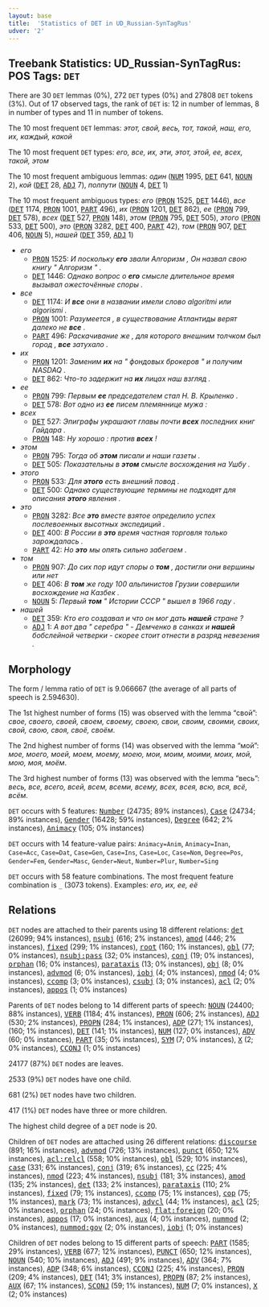 ```yaml
---
layout: base
title:  'Statistics of DET in UD_Russian-SynTagRus'
udver: '2'
---
```


## Treebank Statistics: UD_Russian-SynTagRus: POS Tags: `DET`

There are 30 `DET` lemmas (0%), 272 `DET` types (0%) and 27808 `DET` tokens (3%).
Out of 17 observed tags, the rank of `DET` is: 12 in number of lemmas, 8 in number of types and 11 in number of tokens.

The 10 most frequent `DET` lemmas: <em>этот, свой, весь, тот, такой, наш, его, их, каждый, какой</em>

The 10 most frequent `DET` types:  <em>его, все, их, эти, этот, этой, ее, всех, такой, этом</em>

The 10 most frequent ambiguous lemmas: <em>один</em> (<tt><a href="ru_syntagrus-pos-NUM.html">NUM</a></tt> 1995, <tt><a href="ru_syntagrus-pos-DET.html">DET</a></tt> 641, <tt><a href="ru_syntagrus-pos-NOUN.html">NOUN</a></tt> 2), <em>кой</em> (<tt><a href="ru_syntagrus-pos-DET.html">DET</a></tt> 28, <tt><a href="ru_syntagrus-pos-ADJ.html">ADJ</a></tt> 7), <em>полпути</em> (<tt><a href="ru_syntagrus-pos-NOUN.html">NOUN</a></tt> 4, <tt><a href="ru_syntagrus-pos-DET.html">DET</a></tt> 1)

The 10 most frequent ambiguous types:  <em>его</em> (<tt><a href="ru_syntagrus-pos-PRON.html">PRON</a></tt> 1525, <tt><a href="ru_syntagrus-pos-DET.html">DET</a></tt> 1446), <em>все</em> (<tt><a href="ru_syntagrus-pos-DET.html">DET</a></tt> 1174, <tt><a href="ru_syntagrus-pos-PRON.html">PRON</a></tt> 1001, <tt><a href="ru_syntagrus-pos-PART.html">PART</a></tt> 496), <em>их</em> (<tt><a href="ru_syntagrus-pos-PRON.html">PRON</a></tt> 1201, <tt><a href="ru_syntagrus-pos-DET.html">DET</a></tt> 862), <em>ее</em> (<tt><a href="ru_syntagrus-pos-PRON.html">PRON</a></tt> 799, <tt><a href="ru_syntagrus-pos-DET.html">DET</a></tt> 578), <em>всех</em> (<tt><a href="ru_syntagrus-pos-DET.html">DET</a></tt> 527, <tt><a href="ru_syntagrus-pos-PRON.html">PRON</a></tt> 148), <em>этом</em> (<tt><a href="ru_syntagrus-pos-PRON.html">PRON</a></tt> 795, <tt><a href="ru_syntagrus-pos-DET.html">DET</a></tt> 505), <em>этого</em> (<tt><a href="ru_syntagrus-pos-PRON.html">PRON</a></tt> 533, <tt><a href="ru_syntagrus-pos-DET.html">DET</a></tt> 500), <em>это</em> (<tt><a href="ru_syntagrus-pos-PRON.html">PRON</a></tt> 3282, <tt><a href="ru_syntagrus-pos-DET.html">DET</a></tt> 400, <tt><a href="ru_syntagrus-pos-PART.html">PART</a></tt> 42), <em>том</em> (<tt><a href="ru_syntagrus-pos-PRON.html">PRON</a></tt> 907, <tt><a href="ru_syntagrus-pos-DET.html">DET</a></tt> 406, <tt><a href="ru_syntagrus-pos-NOUN.html">NOUN</a></tt> 5), <em>нашей</em> (<tt><a href="ru_syntagrus-pos-DET.html">DET</a></tt> 359, <tt><a href="ru_syntagrus-pos-ADJ.html">ADJ</a></tt> 1)


* <em>его</em>
  * <tt><a href="ru_syntagrus-pos-PRON.html">PRON</a></tt> 1525: <em>И поскольку <b>его</b> звали Алгоризм , Он назвал свою книгу " Алгоризм " .</em>
  * <tt><a href="ru_syntagrus-pos-DET.html">DET</a></tt> 1446: <em>Однако вопрос о <b>его</b> смысле длительное время вызывал ожесточённые споры .</em>
* <em>все</em>
  * <tt><a href="ru_syntagrus-pos-DET.html">DET</a></tt> 1174: <em>И <b>все</b> они в названии имели слово algoritmi или algorismi .</em>
  * <tt><a href="ru_syntagrus-pos-PRON.html">PRON</a></tt> 1001: <em>Разумеется , в существование Атлантиды верят далеко не <b>все</b> .</em>
  * <tt><a href="ru_syntagrus-pos-PART.html">PART</a></tt> 496: <em>Раскачивание же , для которого внешним толчком был город , <b>все</b> затухало .</em>
* <em>их</em>
  * <tt><a href="ru_syntagrus-pos-PRON.html">PRON</a></tt> 1201: <em>Заменим <b>их</b> на " фондовых брокеров " и получим NASDAQ .</em>
  * <tt><a href="ru_syntagrus-pos-DET.html">DET</a></tt> 862: <em>Что-то задержит на <b>их</b> лицах наш взгляд .</em>
* <em>ее</em>
  * <tt><a href="ru_syntagrus-pos-PRON.html">PRON</a></tt> 799: <em>Первым <b>ее</b> председателем стал Н. В. Крыленко .</em>
  * <tt><a href="ru_syntagrus-pos-DET.html">DET</a></tt> 578: <em>Вот одно из <b>ее</b> писем племяннице мужа :</em>
* <em>всех</em>
  * <tt><a href="ru_syntagrus-pos-DET.html">DET</a></tt> 527: <em>Эпиграфы украшают главы почти <b>всех</b> последних книг Гайдара .</em>
  * <tt><a href="ru_syntagrus-pos-PRON.html">PRON</a></tt> 148: <em>Ну хорошо : против <b>всех</b> !</em>
* <em>этом</em>
  * <tt><a href="ru_syntagrus-pos-PRON.html">PRON</a></tt> 795: <em>Тогда об <b>этом</b> писали и наши газеты .</em>
  * <tt><a href="ru_syntagrus-pos-DET.html">DET</a></tt> 505: <em>Показательны в <b>этом</b> смысле восхождения на Ушбу .</em>
* <em>этого</em>
  * <tt><a href="ru_syntagrus-pos-PRON.html">PRON</a></tt> 533: <em>Для <b>этого</b> есть внешний повод .</em>
  * <tt><a href="ru_syntagrus-pos-DET.html">DET</a></tt> 500: <em>Однако существующие термины не подходят для описания <b>этого</b> явления .</em>
* <em>это</em>
  * <tt><a href="ru_syntagrus-pos-PRON.html">PRON</a></tt> 3282: <em>Все <b>это</b> вместе взятое определило успех послевоенных высотных экспедиций .</em>
  * <tt><a href="ru_syntagrus-pos-DET.html">DET</a></tt> 400: <em>В России в <b>это</b> время частная торговля только зарождалась .</em>
  * <tt><a href="ru_syntagrus-pos-PART.html">PART</a></tt> 42: <em>Но <b>это</b> мы опять сильно забегаем .</em>
* <em>том</em>
  * <tt><a href="ru_syntagrus-pos-PRON.html">PRON</a></tt> 907: <em>До сих пор идут споры о <b>том</b> , достигли они вершины или нет</em>
  * <tt><a href="ru_syntagrus-pos-DET.html">DET</a></tt> 406: <em>В <b>том</b> же году 100 альпинистов Грузии совершили восхождение на Казбек .</em>
  * <tt><a href="ru_syntagrus-pos-NOUN.html">NOUN</a></tt> 5: <em>Первый <b>том</b> " Истории СССР " вышел в 1966 году .</em>
* <em>нашей</em>
  * <tt><a href="ru_syntagrus-pos-DET.html">DET</a></tt> 359: <em>Кто его создавал и что он мог дать <b>нашей</b> стране ?</em>
  * <tt><a href="ru_syntagrus-pos-ADJ.html">ADJ</a></tt> 1: <em>А вот два " серебра " - Демченко в санках и <b>нашей</b> бобслейной четверки - скорее стоит отнести в разряд невезения .</em>

## Morphology

The form / lemma ratio of `DET` is 9.066667 (the average of all parts of speech is 2.594630).

The 1st highest number of forms (15) was observed with the lemma “свой”: <em>свое, своего, своей, своем, своему, своею, свои, своим, своими, своих, свой, свою, своя, своё, своём</em>.

The 2nd highest number of forms (14) was observed with the lemma “мой”: <em>мое, моего, моей, моем, моему, моею, мои, моим, моими, моих, мой, мою, моя, моём</em>.

The 3rd highest number of forms (13) was observed with the lemma “весь”: <em>весь, все, всего, всей, всем, всеми, всему, всех, всея, всю, вся, всё, всём</em>.

`DET` occurs with 5 features: <tt><a href="ru_syntagrus-feat-Number.html">Number</a></tt> (24735; 89% instances), <tt><a href="ru_syntagrus-feat-Case.html">Case</a></tt> (24734; 89% instances), <tt><a href="ru_syntagrus-feat-Gender.html">Gender</a></tt> (16428; 59% instances), <tt><a href="ru_syntagrus-feat-Degree.html">Degree</a></tt> (642; 2% instances), <tt><a href="ru_syntagrus-feat-Animacy.html">Animacy</a></tt> (105; 0% instances)

`DET` occurs with 14 feature-value pairs: `Animacy=Anim`, `Animacy=Inan`, `Case=Acc`, `Case=Dat`, `Case=Gen`, `Case=Ins`, `Case=Loc`, `Case=Nom`, `Degree=Pos`, `Gender=Fem`, `Gender=Masc`, `Gender=Neut`, `Number=Plur`, `Number=Sing`

`DET` occurs with 58 feature combinations.
The most frequent feature combination is `_` (3073 tokens).
Examples: <em>его, их, ее, её</em>


## Relations

`DET` nodes are attached to their parents using 18 different relations: <tt><a href="ru_syntagrus-dep-det.html">det</a></tt> (26099; 94% instances), <tt><a href="ru_syntagrus-dep-nsubj.html">nsubj</a></tt> (616; 2% instances), <tt><a href="ru_syntagrus-dep-amod.html">amod</a></tt> (446; 2% instances), <tt><a href="ru_syntagrus-dep-fixed.html">fixed</a></tt> (299; 1% instances), <tt><a href="ru_syntagrus-dep-root.html">root</a></tt> (160; 1% instances), <tt><a href="ru_syntagrus-dep-obl.html">obl</a></tt> (77; 0% instances), <tt><a href="ru_syntagrus-dep-nsubj-pass.html">nsubj:pass</a></tt> (32; 0% instances), <tt><a href="ru_syntagrus-dep-conj.html">conj</a></tt> (19; 0% instances), <tt><a href="ru_syntagrus-dep-orphan.html">orphan</a></tt> (16; 0% instances), <tt><a href="ru_syntagrus-dep-parataxis.html">parataxis</a></tt> (13; 0% instances), <tt><a href="ru_syntagrus-dep-obj.html">obj</a></tt> (8; 0% instances), <tt><a href="ru_syntagrus-dep-advmod.html">advmod</a></tt> (6; 0% instances), <tt><a href="ru_syntagrus-dep-iobj.html">iobj</a></tt> (4; 0% instances), <tt><a href="ru_syntagrus-dep-nmod.html">nmod</a></tt> (4; 0% instances), <tt><a href="ru_syntagrus-dep-ccomp.html">ccomp</a></tt> (3; 0% instances), <tt><a href="ru_syntagrus-dep-csubj.html">csubj</a></tt> (3; 0% instances), <tt><a href="ru_syntagrus-dep-acl.html">acl</a></tt> (2; 0% instances), <tt><a href="ru_syntagrus-dep-appos.html">appos</a></tt> (1; 0% instances)

Parents of `DET` nodes belong to 14 different parts of speech: <tt><a href="ru_syntagrus-pos-NOUN.html">NOUN</a></tt> (24400; 88% instances), <tt><a href="ru_syntagrus-pos-VERB.html">VERB</a></tt> (1184; 4% instances), <tt><a href="ru_syntagrus-pos-PRON.html">PRON</a></tt> (606; 2% instances), <tt><a href="ru_syntagrus-pos-ADJ.html">ADJ</a></tt> (530; 2% instances), <tt><a href="ru_syntagrus-pos-PROPN.html">PROPN</a></tt> (284; 1% instances), <tt><a href="ru_syntagrus-pos-ADP.html">ADP</a></tt> (271; 1% instances),  (160; 1% instances), <tt><a href="ru_syntagrus-pos-DET.html">DET</a></tt> (141; 1% instances), <tt><a href="ru_syntagrus-pos-NUM.html">NUM</a></tt> (127; 0% instances), <tt><a href="ru_syntagrus-pos-ADV.html">ADV</a></tt> (60; 0% instances), <tt><a href="ru_syntagrus-pos-PART.html">PART</a></tt> (35; 0% instances), <tt><a href="ru_syntagrus-pos-SYM.html">SYM</a></tt> (7; 0% instances), <tt><a href="ru_syntagrus-pos-X.html">X</a></tt> (2; 0% instances), <tt><a href="ru_syntagrus-pos-CCONJ.html">CCONJ</a></tt> (1; 0% instances)

24177 (87%) `DET` nodes are leaves.

2533 (9%) `DET` nodes have one child.

681 (2%) `DET` nodes have two children.

417 (1%) `DET` nodes have three or more children.

The highest child degree of a `DET` node is 20.

Children of `DET` nodes are attached using 26 different relations: <tt><a href="ru_syntagrus-dep-discourse.html">discourse</a></tt> (891; 16% instances), <tt><a href="ru_syntagrus-dep-advmod.html">advmod</a></tt> (726; 13% instances), <tt><a href="ru_syntagrus-dep-punct.html">punct</a></tt> (650; 12% instances), <tt><a href="ru_syntagrus-dep-acl-relcl.html">acl:relcl</a></tt> (558; 10% instances), <tt><a href="ru_syntagrus-dep-obl.html">obl</a></tt> (529; 10% instances), <tt><a href="ru_syntagrus-dep-case.html">case</a></tt> (331; 6% instances), <tt><a href="ru_syntagrus-dep-conj.html">conj</a></tt> (319; 6% instances), <tt><a href="ru_syntagrus-dep-cc.html">cc</a></tt> (225; 4% instances), <tt><a href="ru_syntagrus-dep-nmod.html">nmod</a></tt> (223; 4% instances), <tt><a href="ru_syntagrus-dep-nsubj.html">nsubj</a></tt> (181; 3% instances), <tt><a href="ru_syntagrus-dep-amod.html">amod</a></tt> (135; 2% instances), <tt><a href="ru_syntagrus-dep-det.html">det</a></tt> (133; 2% instances), <tt><a href="ru_syntagrus-dep-parataxis.html">parataxis</a></tt> (110; 2% instances), <tt><a href="ru_syntagrus-dep-fixed.html">fixed</a></tt> (79; 1% instances), <tt><a href="ru_syntagrus-dep-ccomp.html">ccomp</a></tt> (75; 1% instances), <tt><a href="ru_syntagrus-dep-cop.html">cop</a></tt> (75; 1% instances), <tt><a href="ru_syntagrus-dep-mark.html">mark</a></tt> (73; 1% instances), <tt><a href="ru_syntagrus-dep-advcl.html">advcl</a></tt> (44; 1% instances), <tt><a href="ru_syntagrus-dep-acl.html">acl</a></tt> (25; 0% instances), <tt><a href="ru_syntagrus-dep-orphan.html">orphan</a></tt> (24; 0% instances), <tt><a href="ru_syntagrus-dep-flat-foreign.html">flat:foreign</a></tt> (20; 0% instances), <tt><a href="ru_syntagrus-dep-appos.html">appos</a></tt> (17; 0% instances), <tt><a href="ru_syntagrus-dep-aux.html">aux</a></tt> (4; 0% instances), <tt><a href="ru_syntagrus-dep-nummod.html">nummod</a></tt> (2; 0% instances), <tt><a href="ru_syntagrus-dep-nummod-gov.html">nummod:gov</a></tt> (2; 0% instances), <tt><a href="ru_syntagrus-dep-iobj.html">iobj</a></tt> (1; 0% instances)

Children of `DET` nodes belong to 15 different parts of speech: <tt><a href="ru_syntagrus-pos-PART.html">PART</a></tt> (1585; 29% instances), <tt><a href="ru_syntagrus-pos-VERB.html">VERB</a></tt> (677; 12% instances), <tt><a href="ru_syntagrus-pos-PUNCT.html">PUNCT</a></tt> (650; 12% instances), <tt><a href="ru_syntagrus-pos-NOUN.html">NOUN</a></tt> (540; 10% instances), <tt><a href="ru_syntagrus-pos-ADJ.html">ADJ</a></tt> (491; 9% instances), <tt><a href="ru_syntagrus-pos-ADV.html">ADV</a></tt> (364; 7% instances), <tt><a href="ru_syntagrus-pos-ADP.html">ADP</a></tt> (348; 6% instances), <tt><a href="ru_syntagrus-pos-CCONJ.html">CCONJ</a></tt> (225; 4% instances), <tt><a href="ru_syntagrus-pos-PRON.html">PRON</a></tt> (209; 4% instances), <tt><a href="ru_syntagrus-pos-DET.html">DET</a></tt> (141; 3% instances), <tt><a href="ru_syntagrus-pos-PROPN.html">PROPN</a></tt> (87; 2% instances), <tt><a href="ru_syntagrus-pos-AUX.html">AUX</a></tt> (67; 1% instances), <tt><a href="ru_syntagrus-pos-SCONJ.html">SCONJ</a></tt> (59; 1% instances), <tt><a href="ru_syntagrus-pos-NUM.html">NUM</a></tt> (7; 0% instances), <tt><a href="ru_syntagrus-pos-X.html">X</a></tt> (2; 0% instances)

